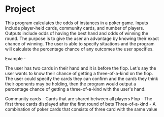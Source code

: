 # Project
 
This program calculates the odds of instances in a poker game. Inputs include player-held cards, community cards, and number of players. Outputs include odds of having the best hand and odds of winning the round. The purpose is to give the user an advantage by knowing their exact chance of winning. The user is able to specify situations and the program will calculate the percentage chance of any outcomes the user specifies.

Example -

The user has two cards in their hand and it is before the flop. Let's say the user wants to know their chance of getting a three-of-a-kind on the flop. The user could specify the cards they can confirm and the cards they think their oponents may be holding, then the program would output a percentage chance of getting a three-of-a-kind with the user's hand.

Community cards - Cards that are shared between all players
Flop - The first three cards displayed after the first round of bets
Three-of-a-kind - A combination of poker cards that consists of three card with the same value
